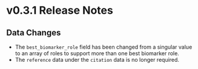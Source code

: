 # v0.3.1 Release Notes

## Data Changes 
- The `best_biomarker_role` field has been changed from a singular value to an array of roles to support more than one best biomarker role.
- The `reference` data under the `citation` data is no longer required. 